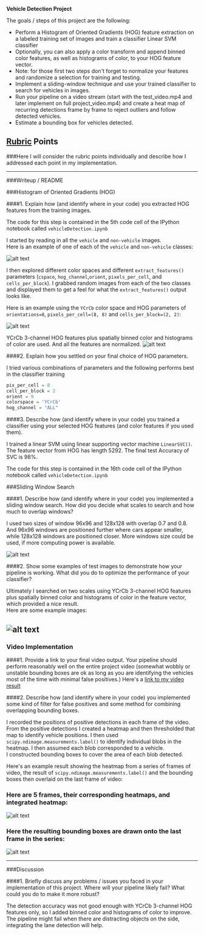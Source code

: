**Vehicle Detection Project**

The goals / steps of this project are the following:

* Perform a Histogram of Oriented Gradients (HOG) feature extraction on a labeled training set of images and train a classifier Linear SVM classifier
* Optionally, you can also apply a color transform and append binned color features, as well as histograms of color, to your HOG feature vector. 
* Note: for those first two steps don't forget to normalize your features and randomize a selection for training and testing.
* Implement a sliding-window technique and use your trained classifier to search for vehicles in images.
* Run your pipeline on a video stream (start with the test_video.mp4 and later implement on full project_video.mp4) and create a heat map of recurring detections frame by frame to reject outliers and follow detected vehicles.
* Estimate a bounding box for vehicles detected.

[//]: # (Image References)
[image1]: ./output_images/car_not_car.png
[image2]: ./output_images/HOG_example.png
[image3]: ./output_images/sliding_windows.png
[image4]: ./output_images/sliding_window.png
[image5]: ./output_images/heat.png
[image6]: ./output_images/heat2.png
[image8]: ./output_images/normalize.png

[video1]: ./project_video.mp4

## [Rubric](https://review.udacity.com/#!/rubrics/513/view) Points
###Here I will consider the rubric points individually and describe how I addressed each point in my implementation.  

---
###Writeup / README


###Histogram of Oriented Gradients (HOG)

####1. Explain how (and identify where in your code) you extracted HOG features from the training images.

The code for this step is contained in the 5th code cell of the IPython notebook 
called `vehicleDetection.ipynb`  

I started by reading in all the `vehicle` and `non-vehicle` images.  
Here is an example of one of each of the `vehicle` and `non-vehicle` classes:

![alt text][image1]

I then explored different color spaces and different `extract_features()` parameters 
(`cspace`, `hog_channel`,`orient`, `pixels_per_cell`, and `cells_per_block`).  I grabbed random images 
from each of the two classes and displayed them to get a feel for what the `extract_features()` output looks like.

Here is an example using the `YCrCb` color space and HOG parameters of `orientations=8`,
 `pixels_per_cell=(8, 8)` and `cells_per_block=(2, 2)`:
 
![alt text][image2]

YCrCb 3-channel HOG features plus spatially binned color and histograms of color are used. And all the features 
 are normalized.
![alt text][image8]

####2. Explain how you settled on your final choice of HOG parameters.

I tried various combinations of parameters and the following performs best in the classifier training
```python
pix_per_cell = 8
cell_per_block = 2
orient = 9
colorspace = 'YCrCb' 
hog_channel = "ALL" 
```

####3. Describe how (and identify where in your code) you trained a classifier using your selected HOG features (and color features if you used them).

I trained a linear SVM using linear supporting vector machine `LinearSVC()`.
The feature vector from HOG has length 5292. The final test Accuracy of SVC is 98%.

The code for this step is contained in the 16th code cell of the IPython notebook 
called `vehicleDetection.ipynb`  

###Sliding Window Search

####1. Describe how (and identify where in your code) you implemented a sliding window search.  How did you decide what scales to search and how much to overlap windows?

I used two sizes of window 96x96 and 128x128 with overlap 0.7 and 0.8. 
And 96x96 windows are positioned further where cars appear smaller, while 128x128 windows are positioned closer.
More windows size could be used, if more computing power is available.

![alt text][image3]

####2. Show some examples of test images to demonstrate how your pipeline is working.  What did you do to optimize the performance of your classifier?

Ultimately I searched on two scales using YCrCb 3-channel HOG features plus spatially
 binned color and histograms of color in the feature vector, which provided a nice result.  
 Here are some example images:

![alt text][image4]
---

### Video Implementation

####1. Provide a link to your final video output.  Your pipeline should perform reasonably well on the entire project video (somewhat wobbly or unstable bounding boxes are ok as long as you are identifying the vehicles most of the time with minimal false positives.)
Here's a [link to my video result](./project_video_out.mp4)


####2. Describe how (and identify where in your code) you implemented some kind of filter for false positives and some method for combining overlapping bounding boxes.

I recorded the positions of positive detections in each frame of the video.  From the positive detections I created a 
heatmap and then thresholded that map to identify vehicle positions.  I then used `scipy.ndimage.measurements.label()` 
to identify individual blobs in the heatmap.  I then assumed each blob corresponded to a vehicle.  
I constructed bounding boxes to cover the area of each blob detected.  

Here's an example result showing the heatmap from a series of frames of video, 
the result of `scipy.ndimage.measurements.label()` and the bounding boxes then overlaid on the last frame of video:

### Here are 5 frames, their corresponding heatmaps, and integrated heatmap:

![alt text][image5]


### Here the resulting bounding boxes are drawn onto the last frame in the series:
![alt text][image6]



---

###Discussion

####1. Briefly discuss any problems / issues you faced in your implementation of this project.  Where will your pipeline likely fail?  What could you do to make it more robust?

The detection accuracy was not good enough with YCrCb 3-channel HOG features only, so I added binned color and histograms of color
to improve.
The pipeline might fail when there are distracting objects on the side, integrating the lane detection will help.
